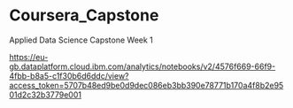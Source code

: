 # Coursera_Capstone
Applied Data Science Capstone Week 1

https://eu-gb.dataplatform.cloud.ibm.com/analytics/notebooks/v2/4576f669-66f9-4fbb-b8a5-c1f30b6d6ddc/view?access_token=5707b48ed9be0d9dec086eb3bb390e78771b170a4f8b2e9501d2c32b3779e001
